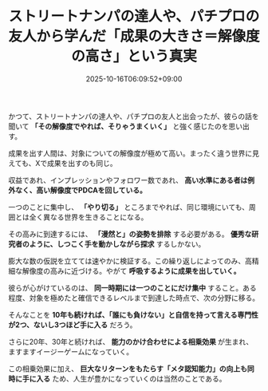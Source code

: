 ﻿---
title: "ストリートナンパの達人や、パチプロの友人から学んだ「成果の大きさ＝解像度の高さ」という真実"
date: 2025-10-16T06:09:52+09:00
draft: false
---

かつて、ストリートナンパの達人や、パチプロの友人と出会ったが、彼らの話を聞いて **「その解像度でやれば、そりゃうまくいく」** と強く感じたのを思い出す。

成果を出す人間は、対象についての解像度が極めて高い。まったく違う世界に見えても、Xで成果を出すのも同じ。

収益であれ、インプレッションやフォロワー数であれ、 **高い水準にある者は例外なく、高い解像度でPDCAを回している。**



一つのことに集中し、 **「やり切る」** ところまでやれば、同じ環境にいても、周囲とは全く異なる世界を生きることになる。

その高みに到達するには、 **「漫然と」の姿勢を排除** する必要がある。 **優秀な研究者のように、しつこく手を動かしながら探求** するしかない。

膨大な数の仮説を立てては速やかに検証する。この繰り返しによってのみ、高精細な解像度の高みに近づける。やがて **呼吸するように成果を出していく。**



彼らが心がけているのは、 **同一時期には一つのことにだけ集中** すること。ある程度、対象を極めたと確信できるレベルまで到達した時点で、次の分野に移る。

そんなことを **10年も続ければ、「誰にも負けない」と自信を持って言える専門性が2つ、ないし3つほど手に入る** だろう。



さらに20年、30年と続ければ、 **能力のかけ合わせによる相乗効果** が生まれ、ますますイージーゲームになっていく。

この相乗効果に加え、 **巨大なリターンをもたらす「メタ認知能力」の向上も同時に手に入る** ため、人生が豊かになっていくのは当然のことである。